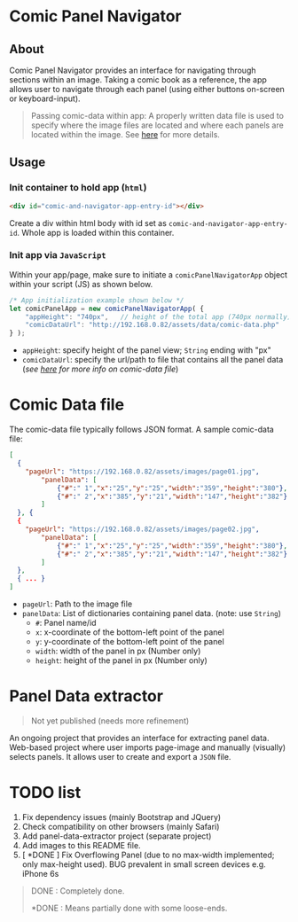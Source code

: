 # Comic Panel Navigator

## About
Comic Panel Navigator provides an interface for navigating through sections within an image. 
Taking a comic book as a reference, the app allows user to navigate through each panel (using either buttons on-screen or keyboard-input). 
> Passing comic-data within app: A properly written data file is used to specify where the image files are located and where each panels are located within the image. 
See [here](#comic-data-file) for more details.

## Usage
### Init container to hold app (`html`)
```html
<div id="comic-and-navigator-app-entry-id"></div>
```
Create a div within html body with id set as `comic-and-navigator-app-entry-id`. Whole app is loaded within this container.

### Init app via `JavaScript`
Within your app/page, make sure to initiate a `comicPanelNavigatorApp` object within your script (JS) as shown below.
```jsx
/* App initialization example shown below */
let comicPanelApp = new comicPanelNavigatorApp( {
	"appHeight": "740px",	// height of the total app (740px normally)
	"comicDataUrl": "http://192.168.0.82/assets/data/comic-data.php"
} );

```

* `appHeight`: specify height of the panel view; `String` ending with "px"
* `comicDataUrl`: specify the url/path to file that contains all the panel data (*see [here](#comic-data-file) for more info on comic-data file*)

# <a id="comic-data-file"> </a> Comic Data file
The comic-data file typically follows JSON format. A sample comic-data file:

```json
[
  {
    "pageUrl": "https://192.168.0.82/assets/images/page01.jpg", 
        "panelData": [
            {"#":" 1","x":"25","y":"25","width":"359","height":"380"},
            {"#":" 2","x":"385","y":"21","width":"147","height":"382"}
        ] 
  }, {
  {
    "pageUrl": "https://192.168.0.82/assets/images/page02.jpg", 
        "panelData": [
            {"#":" 1","x":"25","y":"25","width":"359","height":"380"},
            {"#":" 2","x":"385","y":"21","width":"147","height":"382"}
        ] 
  }, 
  { ... }
]
```

* `pageUrl`: Path to the image file
* `panelData`: List of dictionaries containing panel data. (note: use `String`)
  * `#`: Panel name/id
  * `x`: x-coordinate of the bottom-left point of the panel
  * `y`: y-coordinate of the bottom-left point of the panel
  * `width`: width of the panel in px (Number only)
  * `height`: height of the panel in px (Number only)

# Panel Data extractor
> Not yet published (needs more refinement)

An ongoing project that provides an interface for extracting panel data. 
Web-based project where user imports page-image and manually (visually) selects panels. It allows user to create and export a `JSON` file.

# TODO list
1. Fix dependency issues (mainly Bootstrap and JQuery)
2. Check compatibility on other browsers (mainly Safari)
3. Add panel-data-extractor project (separate project)
4. Add images to this README file.
5. [ *DONE ] Fix Overflowing Panel (due to no max-width implemented; only max-height used). BUG prevalent in small screen devices e.g. iPhone 6s

> DONE : Completely done.
> 
> \*DONE : Means partially done with some loose-ends.
